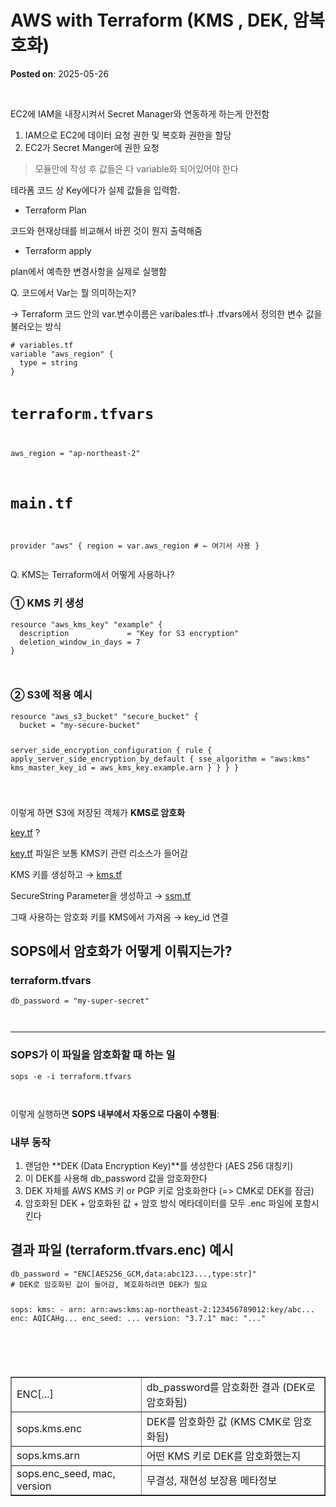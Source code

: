 # AWS with Terraform (KMS , DEK, 암복호화)
**Posted on**: 2025-05-26

<p>&nbsp;</p>
<p>EC2에 IAM을 내장시켜서 Secret Manager와 연동하게 하는게 안전함</p>
<ol>
<li>IAM으로 EC2에 데이터 요청 권한 및 복호화 권한을 할당</li>
<li>EC2가 Secret Manger에 권한 요청</li>
</ol>
<blockquote>
<p>모듈안에 작성 후 값들은 다 variable화 되어있어야 한다</p>
</blockquote>
<p>테라폼 코드 상 Key에다가 실제 값들을 입력함.</p>
<ul>
<li>Terraform Plan</li>
</ul>
<p>코드와 현재상태를 비교해서 바뀐 것이 뭔지 출력해줌</p>
<ul>
<li>Terraform apply</li>
</ul>
<p>plan에서 예측한 변경사항을 실제로 실행함</p>
<p>Q. 코드에서 Var는 뭘 의미하는지?</p>
<p>&rarr; Terraform 코드 안의 var.변수이름은 varibales.tf나 .tfvars에서 정의한 변수 값을 불러오는 방식</p>
<pre class="routeros"><code># variables.tf
variable "aws_region" {
  type = string
}

# terraform.tfvars
aws_region = "ap-northeast-2"

# main.tf
provider "aws" {
  region = var.aws_region  # &larr; 여기서 사용
}
</code></pre>
<p>Q. KMS는 Terraform에서 어떻게 사용하나?</p>
<h3>① KMS 키 생성</h3>
<pre class="nginx"><code>resource "aws_kms_key" "example" {
  description             = "Key for S3 encryption"
  deletion_window_in_days = 7
}

</code></pre>
<h3>② S3에 적용 예시</h3>
<pre class="nginx"><code>resource "aws_s3_bucket" "secure_bucket" {
  bucket = "my-secure-bucket"

  server_side_encryption_configuration {
    rule {
      apply_server_side_encryption_by_default {
        sse_algorithm     = "aws:kms"
        kms_master_key_id = aws_kms_key.example.arn
      }
    }
  }
}

</code></pre>
<p>이렇게 하면 S3에 저장된 객체가 <b>KMS로 암호화</b></p>
<p><a href="http://key.tf">key.tf</a> ?</p>
<p><a href="http://key.tf">key.tf</a> 파일은 보통 KMS키 관련 리소스가 들어감</p>
<p>KMS 키를 생성하고 &rarr; <a href="http://kms.tf">kms.tf</a></p>
<p>SecureString Parameter을 생성하고 &rarr; <a href="http://ssm.tf">ssm.tf</a></p>
<p>그때 사용하는 암호화 키를 KMS에서 가져옴 &rarr; key_id 연결</p>
<h2>SOPS에서 암호화가 어떻게 이뤄지는가?</h2>
<h3>terraform.tfvars</h3>
<pre class="ini"><code>db_password = "my-super-secret"

</code></pre>
<hr />
<h3>SOPS가 이 파일을 암호화할 때 하는 일</h3>
<pre class="stylus"><code>sops -e -i terraform.tfvars

</code></pre>
<p>이렇게 실행하면 <b>SOPS 내부에서 자동으로 다음이 수행됨</b>:</p>
<h3>내부 동작</h3>
<ol>
<li>랜덤한 **DEK (Data Encryption Key)**를 생성한다 (AES 256 대칭키)</li>
<li>이 DEK를 사용해 db_password 값을 암호화한다</li>
<li>DEK 자체를 AWS KMS 키 or PGP 키로 암호화한다 (=&gt; CMK로 DEK를 잠금)</li>
<li>암호화된 DEK + 암호화된 값 + 암호 방식 메타데이터를 모두 .enc 파일에 포함시킨다</li>
</ol>
<h2>결과 파일 (terraform.tfvars.enc) 예시</h2>
<pre class="dts"><code>db_password = "ENC[AES256_GCM,data:abc123...,type:str]" 
# DEK로 암호화된 값이 들어감, 복호화하려면 DEK가 필요

sops:
  kms:
    - arn: arn:aws:kms:ap-northeast-2:123456789012:key/abc...
      enc: AQICAHg...
  enc_seed: ...
  version: "3.7.1"
  mac: "..."

</code></pre>
<p>&nbsp;</p>
<table border="1" style="border-collapse: collapse; width: 100%;">
<tbody>
<tr>
<td>ENC[...]</td>
<td>db_password를 암호화한 결과 (DEK로 암호화됨)</td>
</tr>
<tr>
<td>sops.kms.enc</td>
<td>DEK를 암호화한 값 (KMS CMK로 암호화됨)</td>
</tr>
<tr>
<td>sops.kms.arn</td>
<td>어떤 KMS 키로 DEK를 암호화했는지</td>
</tr>
<tr>
<td>sops.enc_seed, mac, version</td>
<td>무결성, 재현성 보장용 메타정보</td>
</tr>
</tbody>
</table>